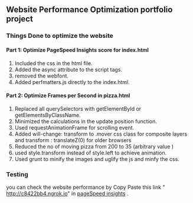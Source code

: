 ## Website Performance Optimization portfolio project

### Things Done to optimize the website

#### Part 1: Optimize PageSpeed Insights score for index.html

1. Included the css in the html file.
2. Added the async attribute to the script tags.
3. removed the webfont.
4. Added perfmatters.js directly to the index.html.

#### Part 2: Optimize Frames per Second in pizza.html

1. Replaced all querySelectors with getElementById or getElementsByClassName.
2. Minimized the calculations in the update position function.
3. Used requestAnimationFrame for scrolling event.
4. Added will-change: transform to .mover css class for composite layers and transform : translateZ(0) for older browsers
5. Reduced the no of moving pizza from 200 to 35 (arbitrary value )
6. used style.transform instead of style.left to achieve animation.
7. Used grunt to minify the images and uglify the js and minfy the css.

### Testing

you can check the website performance by Copy Paste this link " http://c8422bb4.ngrok.io" in [pageSpeed insights](https://developers.google.com/speed/pagespeed/insights/) .
